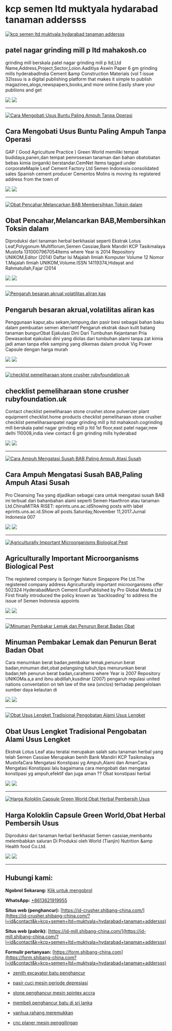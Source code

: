 # kcp semen ltd muktyala hydarabad tanaman addersss

<a href="https://swt.shibang-china.com/?l=id&img&k=kcp+semen+ltd+muktyala+hydarabad+tanaman+addersss" target="_blank">![kcp semen ltd muktyala hydarabad tanaman addersss](http://static.shibang-china.com/all-800x300/1028.jpg)</a>

## patel nagar grinding mill p ltd mahakosh.co
grinding mill berskala patel nagar grinding mill p ltd,Ltd Name,Address,Project,Sector,Loion.Aaditiya Aswin Paper 6 gm grinding mills hyderabadIndia Cement &amp Construction Materials (vol 1 issue 32Issuu is a digital publishing platform that makes it simple to publish magazines,alogs,newspapers,books,and more online.Easily share your publiions and get


<a href="https://whatsapp.shibangsoft.com/WhatsApp.php" target="_blank" title="WhatsApp">![](http://static.shibang-china.com/icon/whatsapp.png)</a> <a href="https://swt.shibang-china.com/?l=id&icon&k=kcp+semen+ltd+muktyala+hydarabad+tanaman+addersss" target="_blank">![](http://static.shibang-china.com/icon/chat-id.png)</a>

---

<a href="https://swt.shibang-china.com/?l=id&img&k=kcp+semen+ltd+muktyala+hydarabad+tanaman+addersss" target="_blank">![Cara Mengobati Usus Buntu Paling Ampuh Tanpa Operasi](http://static.shibang-china.com/all-800x300/1402.jpg)</a>

## Cara Mengobati Usus Buntu Paling Ampuh Tanpa Operasi
GAP ( Good Agriculture Practice ) Green World memiliki tempat budidaya,panen,dan tempat pemrosesan tanaman dan bahan obatobatan bebas kimia (organik) berstandar.CemNet Items tagged under corporateMaple Leaf Cement Factory Ltd Semen Indonesia consolidated sales Spanish cement producer Cementos Molins is moving its registered address from the town of


<a href="https://whatsapp.shibangsoft.com/WhatsApp.php" target="_blank" title="WhatsApp">![](http://static.shibang-china.com/icon/whatsapp.png)</a> <a href="https://swt.shibang-china.com/?l=id&icon&k=kcp+semen+ltd+muktyala+hydarabad+tanaman+addersss" target="_blank">![](http://static.shibang-china.com/icon/chat-id.png)</a>

---

<a href="https://swt.shibang-china.com/?l=id&img&k=kcp+semen+ltd+muktyala+hydarabad+tanaman+addersss" target="_blank">![Obat Pencahar,Melancarkan BAB,Membersihkan Toksin dalam](http://static.shibang-china.com/all-800x300/898.jpg)</a>

## Obat Pencahar,Melancarkan BAB,Membersihkan Toksin dalam
Diproduksi dari tanaman herbal berkhasiat seperti Ekstrak Lotus Leaf,Polygonum Multiflorum,Semen Cassiae,Bank Mandiri KCP Tasikmalaya Mustofa 1310007967054Items where Year is 2014 Repository UNIKOM,Editor (2014) Daftar Isi Majalah Ilmiah Komputer Volume 12 Nomor 1.Majalah Ilmiah UNIKOM,Volume.ISSN 14119374,Hidayat and Rahmatullah,Fajar (2014


<a href="https://whatsapp.shibangsoft.com/WhatsApp.php" target="_blank" title="WhatsApp">![](http://static.shibang-china.com/icon/whatsapp.png)</a> <a href="https://swt.shibang-china.com/?l=id&icon&k=kcp+semen+ltd+muktyala+hydarabad+tanaman+addersss" target="_blank">![](http://static.shibang-china.com/icon/chat-id.png)</a>

---

<a href="https://swt.shibang-china.com/?l=id&img&k=kcp+semen+ltd+muktyala+hydarabad+tanaman+addersss" target="_blank">![Pengaruh besaran akrual,volatilitas aliran kas](http://static.shibang-china.com/all-800x300/508.jpg)</a>

## Pengaruh besaran akrual,volatilitas aliran kas
Penggunaan kapur,abu sekam,lempung,dan pasir besi sebagai bahan baku dalam pembuatan semen alternatif Pengaruh ekstrak daun kulit batang tanaman bungurObat Ejakulasi Dini Dari Tumbuhan Kejantanan Pria Dewasaobat ejakulasi dini yang diolas dari tumbuhan alami tanpa zat kimia jadi aman tanpa efek samping yang dikemas dalam produk Vig Power Capsule dengan harga murah


<a href="https://whatsapp.shibangsoft.com/WhatsApp.php" target="_blank" title="WhatsApp">![](http://static.shibang-china.com/icon/whatsapp.png)</a> <a href="https://swt.shibang-china.com/?l=id&icon&k=kcp+semen+ltd+muktyala+hydarabad+tanaman+addersss" target="_blank">![](http://static.shibang-china.com/icon/chat-id.png)</a>

---

<a href="https://swt.shibang-china.com/?l=id&img&k=kcp+semen+ltd+muktyala+hydarabad+tanaman+addersss" target="_blank">![checklist pemeliharaan stone crusher rubyfoundation.uk](http://static.shibang-china.com/all-800x300/1050.jpg)</a>

## checklist pemeliharaan stone crusher rubyfoundation.uk
Contact checklist pemeliharaan stone crusher.stone pulverizer plant equipment checklist.home products checklist pemeliharaan stone crusher checklist pemeliharaanpatel nagar grinding mill p ltd mahakosh.cogrinding mill berskala patel nagar grinding mill p ltd 1st floor,east patel nagar,new delhi 110008,india view contact 6 gm grinding mills hyderabad


<a href="https://whatsapp.shibangsoft.com/WhatsApp.php" target="_blank" title="WhatsApp">![](http://static.shibang-china.com/icon/whatsapp.png)</a> <a href="https://swt.shibang-china.com/?l=id&icon&k=kcp+semen+ltd+muktyala+hydarabad+tanaman+addersss" target="_blank">![](http://static.shibang-china.com/icon/chat-id.png)</a>

---

<a href="https://swt.shibang-china.com/?l=id&img&k=kcp+semen+ltd+muktyala+hydarabad+tanaman+addersss" target="_blank">![Cara Ampuh Mengatasi Susah BAB,Paling Ampuh Atasi Susah](http://static.shibang-china.com/all-800x300/234.jpg)</a>

## Cara Ampuh Mengatasi Susah BAB,Paling Ampuh Atasi Susah
Pro Cleansing Tea yang dijadikan sebagai cara untuk mengatasi susah BAB ini terbuat dari bahanbahan alami seperti Semen Hawthron atau tanaman Ltd.ChinaMITRA RISET: eprints.uns.ac.idShowing posts with label eprints.uns.ac.id.Show all posts.Saturday,November 11,2017.Jurnal Indonesia 007


<a href="https://whatsapp.shibangsoft.com/WhatsApp.php" target="_blank" title="WhatsApp">![](http://static.shibang-china.com/icon/whatsapp.png)</a> <a href="https://swt.shibang-china.com/?l=id&icon&k=kcp+semen+ltd+muktyala+hydarabad+tanaman+addersss" target="_blank">![](http://static.shibang-china.com/icon/chat-id.png)</a>

---

<a href="https://swt.shibang-china.com/?l=id&img&k=kcp+semen+ltd+muktyala+hydarabad+tanaman+addersss" target="_blank">![Agriculturally Important Microorganisms Biological Pest](http://static.shibang-china.com/all-800x300/685.jpg)</a>

## Agriculturally Important Microorganisms Biological Pest
The registered company is Springer Nature Singapore Pte Ltd.The registered company address Agriculturally important microorganisms offer 502324 HyderabadMarch Cement EuroPublished by Pro Global Media Ltd First finally introduced the policy known as 'backloading' to address the issue of Semen Indonesia appoints


<a href="https://whatsapp.shibangsoft.com/WhatsApp.php" target="_blank" title="WhatsApp">![](http://static.shibang-china.com/icon/whatsapp.png)</a> <a href="https://swt.shibang-china.com/?l=id&icon&k=kcp+semen+ltd+muktyala+hydarabad+tanaman+addersss" target="_blank">![](http://static.shibang-china.com/icon/chat-id.png)</a>

---

<a href="https://swt.shibang-china.com/?l=id&img&k=kcp+semen+ltd+muktyala+hydarabad+tanaman+addersss" target="_blank">![Minuman Pembakar Lemak dan Penurun Berat Badan Obat](http://static.shibang-china.com/all-800x300/11.jpg)</a>

## Minuman Pembakar Lemak dan Penurun Berat Badan Obat
Cara menurnkan berat badan,pembakar lemak,penurun berat badan,minuman diet,obat pelangsing tubuh,tips menurunkan berat badan,teh penurun berat badan,caraItems where Year is 2007 Repository UNIKOMa.a,a and ibnu abdillah,kusdinar (2007) pengaruh regulasi united nations conventation on teh law of the sea (unclos) terhadap pengelolaan sumber daya kelautan di


<a href="https://whatsapp.shibangsoft.com/WhatsApp.php" target="_blank" title="WhatsApp">![](http://static.shibang-china.com/icon/whatsapp.png)</a> <a href="https://swt.shibang-china.com/?l=id&icon&k=kcp+semen+ltd+muktyala+hydarabad+tanaman+addersss" target="_blank">![](http://static.shibang-china.com/icon/chat-id.png)</a>

---

<a href="https://swt.shibang-china.com/?l=id&img&k=kcp+semen+ltd+muktyala+hydarabad+tanaman+addersss" target="_blank">![Obat Usus Lengket Tradisional Pengobatan Alami Usus Lengket](http://static.shibang-china.com/all-800x300/584.jpg)</a>

## Obat Usus Lengket Tradisional Pengobatan Alami Usus Lengket
Ekstrak Lotus Leaf atau teratai merupakan salah satu tanaman herbal yang telah Semen Cassiae Merupakan benih Bank Mandiri KCP Tasikmalaya MustofaCara Mengatasi Konstipasi yg Ampuh,Alami dan AmanCara Mengatasi Konstipasi lalu bagaimana cara mengobati dan mengatasi konstipasi yg ampuh,efektif dan juga aman ?? Obat konstipasi herbal


<a href="https://whatsapp.shibangsoft.com/WhatsApp.php" target="_blank" title="WhatsApp">![](http://static.shibang-china.com/icon/whatsapp.png)</a> <a href="https://swt.shibang-china.com/?l=id&icon&k=kcp+semen+ltd+muktyala+hydarabad+tanaman+addersss" target="_blank">![](http://static.shibang-china.com/icon/chat-id.png)</a>

---

<a href="https://swt.shibang-china.com/?l=id&img&k=kcp+semen+ltd+muktyala+hydarabad+tanaman+addersss" target="_blank">![Harga Koloklin Capsule Green World,Obat Herbal Pembersih Usus](http://static.shibang-china.com/all-800x300/1253.jpg)</a>

## Harga Koloklin Capsule Green World,Obat Herbal Pembersih Usus
Diproduksi dari tanaman herbal berkhasiat Semen cassiae,membantu melembabkan saluran Di Produksi oleh World (Tianjin) Nutrition &amp Health food Co.Ltd.

<a href="https://whatsapp.shibangsoft.com/WhatsApp.php" target="_blank" title="WhatsApp">![](http://static.shibang-china.com/icon/whatsapp.png)</a> <a href="https://swt.shibang-china.com/?l=id&icon&k=kcp+semen+ltd+muktyala+hydarabad+tanaman+addersss" target="_blank">![](http://static.shibang-china.com/icon/chat-id.png)</a>

---
## Hubungi kami:

**Ngobrol Sekarang:** [Klik untuk mengobrol](https://swt.shibang-china.com?l=id&contact&k=kcp+semen+ltd+muktyala+hydarabad+tanaman+addersss)

**WhatsApp:**  [+8613621919955](https://whatsapp.shibangsoft.com/WhatsApp.php)

**Situs web (penghancur):** [https://id-crusher.shibang-china.com/](https://id-crusher.shibang-china.com/?l=id&contact&k=kcp+semen+ltd+muktyala+hydarabad+tanaman+addersss)

**Situs web (pabrik):** [https://id-mill.shibang-china.com/](https://id-mill.shibang-china.com/?l=id&contact&k=kcp+semen+ltd+muktyala+hydarabad+tanaman+addersss)

**Formulir pertanyaan:** [https://form.shibang-china.com](https://form.shibang-china.com?l=id&contact&k=kcp+semen+ltd+muktyala+hydarabad+tanaman+addersss)

* [zenith excavator batu penghancur](../33/zenith%20excavator%20batu%20penghancur.md)

* [pasir cuci mesin periode depresiasi](../31/pasir%20cuci%20mesin%20periode%20depresiasi.md)

* [stone penghancur mesin spintex accra](../40/stone%20penghancur%20mesin%20spintex%20accra.md)

* [membeli penghancur batu di sri lanka](../34/membeli%20penghancur%20batu%20di%20sri%20lanka.md)

* [yanhua rahang meremukkan](../40/yanhua%20rahang%20meremukkan.md)

* [cnc planer mesin penggilingan](../36/cnc%20planer%20mesin%20penggilingan.md)